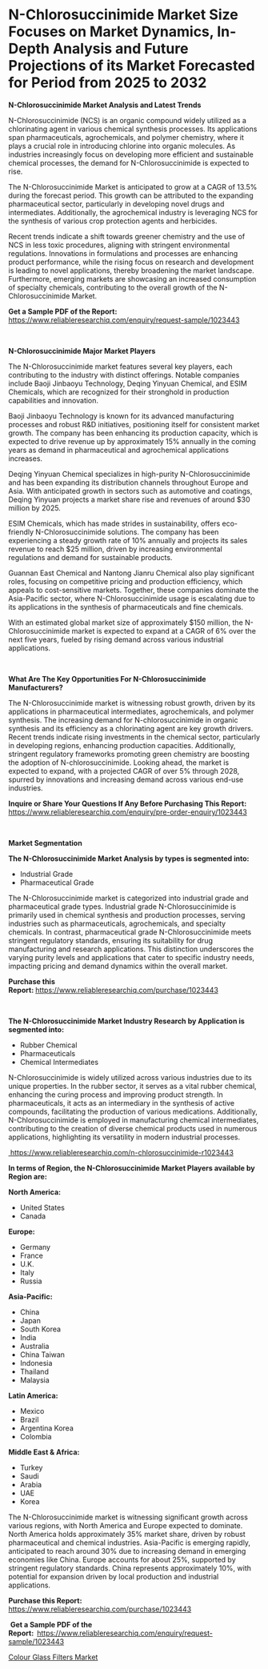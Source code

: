 <p><h1>N-Chlorosuccinimide Market Size Focuses on Market Dynamics, In-Depth Analysis and Future Projections of its Market Forecasted for Period from 2025 to 2032</h1></p><p><strong>N-Chlorosuccinimide Market Analysis and Latest Trends</strong></p>
<p><p>N-Chlorosuccinimide (NCS) is an organic compound widely utilized as a chlorinating agent in various chemical synthesis processes. Its applications span pharmaceuticals, agrochemicals, and polymer chemistry, where it plays a crucial role in introducing chlorine into organic molecules. As industries increasingly focus on developing more efficient and sustainable chemical processes, the demand for N-Chlorosuccinimide is expected to rise.</p><p>The N-Chlorosuccinimide Market is anticipated to grow at a CAGR of 13.5% during the forecast period. This growth can be attributed to the expanding pharmaceutical sector, particularly in developing novel drugs and intermediates. Additionally, the agrochemical industry is leveraging NCS for the synthesis of various crop protection agents and herbicides. </p><p>Recent trends indicate a shift towards greener chemistry and the use of NCS in less toxic procedures, aligning with stringent environmental regulations. Innovations in formulations and processes are enhancing product performance, while the rising focus on research and development is leading to novel applications, thereby broadening the market landscape. Furthermore, emerging markets are showcasing an increased consumption of specialty chemicals, contributing to the overall growth of the N-Chlorosuccinimide Market.</p></p>
<p><strong>Get a Sample PDF of the Report:&nbsp;</strong> <a href="https://www.reliableresearchiq.com/enquiry/request-sample/1023443?utm_campaign=1087&utm_medium=2&utm_source=Github&utm_content=ia&utm_term=01022025&utm_id=n-chlorosuccinimide">https://www.reliableresearchiq.com/enquiry/request-sample/1023443</a></p>
<p>&nbsp;</p>
<p><strong>N-Chlorosuccinimide Major Market Players</strong></p>
<p><p>The N-Chlorosuccinimide market features several key players, each contributing to the industry with distinct offerings. Notable companies include Baoji Jinbaoyu Technology, Deqing Yinyuan Chemical, and ESIM Chemicals, which are recognized for their stronghold in production capabilities and innovation. </p><p>Baoji Jinbaoyu Technology is known for its advanced manufacturing processes and robust R&D initiatives, positioning itself for consistent market growth. The company has been enhancing its production capacity, which is expected to drive revenue up by approximately 15% annually in the coming years as demand in pharmaceutical and agrochemical applications increases.</p><p>Deqing Yinyuan Chemical specializes in high-purity N-Chlorosuccinimide and has been expanding its distribution channels throughout Europe and Asia. With anticipated growth in sectors such as automotive and coatings, Deqing Yinyuan projects a market share rise and revenues of around $30 million by 2025.</p><p>ESIM Chemicals, which has made strides in sustainability, offers eco-friendly N-Chlorosuccinimide solutions. The company has been experiencing a steady growth rate of 10% annually and projects its sales revenue to reach $25 million, driven by increasing environmental regulations and demand for sustainable products.</p><p>Guannan East Chemical and Nantong Jianru Chemical also play significant roles, focusing on competitive pricing and production efficiency, which appeals to cost-sensitive markets. Together, these companies dominate the Asia-Pacific sector, where N-Chlorosuccinimide usage is escalating due to its applications in the synthesis of pharmaceuticals and fine chemicals.</p><p>With an estimated global market size of approximately $150 million, the N-Chlorosuccinimide market is expected to expand at a CAGR of 6% over the next five years, fueled by rising demand across various industrial applications.</p></p>
<p>&nbsp;</p>
<p><strong>What Are The Key Opportunities For N-Chlorosuccinimide Manufacturers?</strong></p>
<p><p>The N-Chlorosuccinimide market is witnessing robust growth, driven by its applications in pharmaceutical intermediates, agrochemicals, and polymer synthesis. The increasing demand for N-chlorosuccinimide in organic synthesis and its efficiency as a chlorinating agent are key growth drivers. Recent trends indicate rising investments in the chemical sector, particularly in developing regions, enhancing production capacities. Additionally, stringent regulatory frameworks promoting green chemistry are boosting the adoption of N-chlorosuccinimide. Looking ahead, the market is expected to expand, with a projected CAGR of over 5% through 2028, spurred by innovations and increasing demand across various end-use industries.</p></p>
<p><strong>Inquire or Share Your Questions If Any Before Purchasing This Report:</strong> <a href="https://www.reliableresearchiq.com/enquiry/pre-order-enquiry/1023443?utm_campaign=1087&utm_medium=2&utm_source=Github&utm_content=ia&utm_term=01022025&utm_id=n-chlorosuccinimide">https://www.reliableresearchiq.com/enquiry/pre-order-enquiry/1023443</a></p>
<p>&nbsp;</p>
<p><strong>Market Segmentation</strong></p>
<p><strong>The N-Chlorosuccinimide Market Analysis by types is segmented into:</strong></p>
<p><ul><li>Industrial Grade</li><li>Pharmaceutical Grade</li></ul></p>
<p><p>The N-Chlorosuccinimide market is categorized into industrial grade and pharmaceutical grade types. Industrial grade N-Chlorosuccinimide is primarily used in chemical synthesis and production processes, serving industries such as pharmaceuticals, agrochemicals, and specialty chemicals. In contrast, pharmaceutical grade N-Chlorosuccinimide meets stringent regulatory standards, ensuring its suitability for drug manufacturing and research applications. This distinction underscores the varying purity levels and applications that cater to specific industry needs, impacting pricing and demand dynamics within the overall market.</p></p>
<p><strong>Purchase this Report:&nbsp;</strong><a href="https://www.reliableresearchiq.com/purchase/1023443?utm_campaign=1087&utm_medium=2&utm_source=Github&utm_content=ia&utm_term=01022025&utm_id=n-chlorosuccinimide">https://www.reliableresearchiq.com/purchase/1023443</a></p>
<p>&nbsp;</p>
<p><strong>The N-Chlorosuccinimide Market Industry Research by Application is segmented into:</strong></p>
<p><ul><li>Rubber Chemical</li><li>Pharmaceuticals</li><li>Chemical Intermediates</li></ul></p>
<p><p>N-Chlorosuccinimide is widely utilized across various industries due to its unique properties. In the rubber sector, it serves as a vital rubber chemical, enhancing the curing process and improving product strength. In pharmaceuticals, it acts as an intermediary in the synthesis of active compounds, facilitating the production of various medications. Additionally, N-Chlorosuccinimide is employed in manufacturing chemical intermediates, contributing to the creation of diverse chemical products used in numerous applications, highlighting its versatility in modern industrial processes.</p></p>
<p><a href="https://www.reliableresearchiq.com/n-chlorosuccinimide-r1023443?utm_campaign=1087&utm_medium=2&utm_source=Github&utm_content=ia&utm_term=01022025&utm_id=n-chlorosuccinimide">&nbsp;https://www.reliableresearchiq.com/n-chlorosuccinimide-r1023443</a></p>
<p><strong>In terms of Region, the N-Chlorosuccinimide Market Players available by Region are:</strong></p>
<p>
    <p> <strong> North America: </strong>
        <ul>
            <li>United States</li>
            <li>Canada</li>
        </ul>
        </p> 
    <p> <strong> Europe: </strong>
        <ul>
            <li>Germany</li>
            <li>France</li>
            <li>U.K.</li>
            <li>Italy</li>
            <li>Russia</li>
        </ul>
        </p> 
    <p> <strong> Asia-Pacific: </strong>
        <ul>
            <li>China</li>
            <li>Japan</li>
            <li>South Korea</li>
            <li>India</li>
            <li>Australia</li>
            <li>China Taiwan</li>
            <li>Indonesia</li>
            <li>Thailand</li>
            <li>Malaysia</li>
        </ul>
        </p> 
    <p> <strong> Latin America: </strong>
        <ul>
            <li>Mexico</li>
            <li>Brazil</li>
            <li>Argentina Korea</li>
            <li>Colombia</li>
        </ul>
        </p> 
    <p> <strong> Middle East & Africa: </strong>
        <ul>
            <li>Turkey</li>
            <li>Saudi</li>
            <li>Arabia</li>
            <li>UAE</li>
            <li>Korea</li>
        </ul>
    </p>
    </p>
<p><p>The N-Chlorosuccinimide market is witnessing significant growth across various regions, with North America and Europe expected to dominate. North America holds approximately 35% market share, driven by robust pharmaceutical and chemical industries. Asia-Pacific is emerging rapidly, anticipated to reach around 30% due to increasing demand in emerging economies like China. Europe accounts for about 25%, supported by stringent regulatory standards. China represents approximately 10%, with potential for expansion driven by local production and industrial applications.</p></p>
<p><strong>Purchase this Report: </strong><a href="https://www.reliableresearchiq.com/purchase/1023443?utm_campaign=1087&utm_medium=2&utm_source=Github&utm_content=ia&utm_term=01022025&utm_id=n-chlorosuccinimide">https://www.reliableresearchiq.com/purchase/1023443</a></p>
<p>&nbsp;<strong>Get a Sample PDF of the Report:&nbsp;&nbsp;</strong><a href="https://www.reliableresearchiq.com/enquiry/request-sample/1023443?utm_campaign=1087&utm_medium=2&utm_source=Github&utm_content=ia&utm_term=01022025&utm_id=n-chlorosuccinimide">https://www.reliableresearchiq.com/enquiry/request-sample/1023443</a></p>
<p><strong></strong></p>
<p><p><a href="https://github.com/rrapajecundi/Market-Research-Report-List-1/blob/main/colour-glass-filters-market.md?utm_campaign=1087&utm_medium=2&utm_source=Github&utm_content=ia&utm_term=01022025&utm_id=n-chlorosuccinimide">Colour Glass Filters Market</a></p></p>